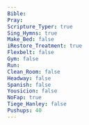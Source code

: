```yaml
---
Bible: 
Pray: 
Scripture_Typer: true
Sing_Hymns: true
Make_Bed: false
iRestore_Treatment: true
Flexbelt: false
Gym: false
Run: 
Clean_Room: false
Headway: false
Spanish: false
Yousicion: false
NoFap: true
Tiege_Hanley: false
Pushups: 40
---
```


